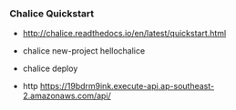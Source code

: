 ### Chalice Quickstart

* http://chalice.readthedocs.io/en/latest/quickstart.html


* chalice new-project hellochalice
* chalice deploy
* http https://19bdrm9ink.execute-api.ap-southeast-2.amazonaws.com/api/

